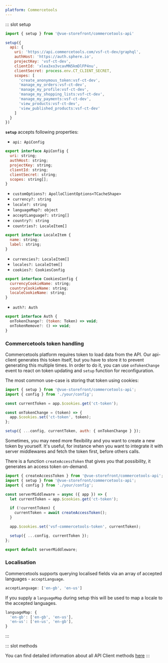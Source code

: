 ```yaml
---
platform: Commercetools
---
```



<IncludeContent content-key="api-client" />

<!-- Code example for setup method -->
::: slot setup
```javascript
import { setup } from '@vue-storefront/commercetools-api'

setup({
  api: {
    uri: 'https://api.commercetools.com/vsf-ct-dev/graphql',
    authHost: 'https://auth.sphere.io',
    projectKey: 'vsf-ct-dev',
    clientId: 'xlea3xo3vcavMN5kmDlFP4nu',
    clientSecret: process.env.CT_CLIENT_SECRET,
    scopes: [
      'create_anonymous_token:vsf-ct-dev',
      'manage_my_orders:vsf-ct-dev',
      'manage_my_profile:vsf-ct-dev',
      'manage_my_shopping_lists:vsf-ct-dev',
      'manage_my_payments:vsf-ct-dev',
      'view_products:vsf-ct-dev',
      'view_published_products:vsf-ct-dev'
    ]
  }
})
```
**`setup`** accepts following properties:


- `api: ApiConfig`
```js
export interface ApiConfig {
  uri: string;
  authHost: string;
  projectKey: string;
  clientId: string;
  clientSecret: string;
  scopes: string[];
}
```
- `customOptions?: ApolloClientOptions<TCacheShape>`
- `currency?: string`
- `locale?: string`
- `languageMap?: object`
- `acceptLanguage?: string[]`
- `country?: string`
- `countries?: LocaleItem[]`
```js
export interface LocaleItem {
  name: string;
  label: string;
}
```
- `currencies?: LocaleItem[]`
- `locales?: LocaleItem[]`
- `cookies?: CookiesConfig`
```js
export interface CookiesConfig {
  currencyCookieName: string;
  countryCookieName: string;
  localeCookieName: string;
}
```
- `auth?: Auth`
```js
export interface Auth {
  onTokenChange?: (token: Token) => void;
  onTokenRemove?: () => void;
}
```

### Commercetools token handling

Commercetools platform requires token to load data from the API. Our api-client generates this token itself, but you have to store it to prevent generating this multiple times. In order to do it, you can use  `onTokenChange` event to react on token updating and `setup` function for reconfiguration.

The most common use-case is storing that token using cookies:

```js
import { setup } from '@vue-storefront/commercetools-api';
import { config } from './your/config';

const currentToken = app.$cookies.get('ct-token');

const onTokenChange = (token) => {
  app.$cookies.set('ct-token', token);
};

setup({ ...config, currentToken, auth: { onTokenChange } });
```

Sometimes, you may need more flexibility and you want to create a new token by yourself. It's useful, for instance when you want to integrate it with server middlewares and fetch the token first, before others calls.

There is a function `createAccessToken` that gives you that possibility, it generates an access token on-demand.

```js
import { createAccessToken } from '@vue-storefront/commercetools-api';
import { setup } from '@vue-storefront/commercetools-api';
import { config } from './your/config';

const serverMiddleware = async ({ app }) => {
  let currentToken = app.$cookies.get('ct-token');

  if (!currentToken) {
    currentToken = await createAccessToken();
  }

  app.$cookies.set('vsf-commercetools-token', currentToken);

  setup({ ...config, currentToken });
};

export default serverMiddleware;
```

### Localisation

Commercetools supports querying localised fields via an array of accepted languages - `acceptLanguage`.
```js
acceptLanguage: ['en-gb', 'en-us']
```

If you supply a `languageMap` during setup this will be used to map a locale to the accepted languages.
```js
languageMap: {
  'en-gb': ['en-gb', 'en-us'],
  'en-us': ['en-us', 'en-gb'],
}
```

:::

::: slot methods

You can find detailed information about all API Client methods [here](./api-client/index.html)
:::

